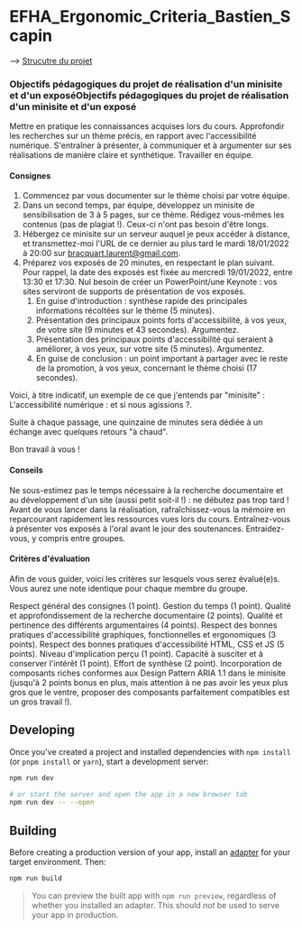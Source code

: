 # EFHA_Ergonomic_Criteria_Bastien_Scapin

--> [Strucutre du projet](https://github.com/flololan/EFHA_Ergonomic_Criteria_Bastien_Scapin/blob/main/rapport-contenu.md)

### Objectifs pédagogiques du projet de réalisation d'un minisite et d'un exposéObjectifs pédagogiques du projet de réalisation d'un minisite et d'un exposé
Mettre en pratique les connaissances acquises lors du cours.
Approfondir les recherches sur un thème précis, en rapport avec l'accessibilité numérique.
S'entraîner à présenter, à communiquer et à argumenter sur ses réalisations de manière claire et synthétique.
Travailler en équipe.
#### Consignes
1. Commencez par vous documenter sur le thème choisi par votre équipe.
2. Dans un second temps, par équipe, développez un minisite de sensibilisation de 3 à 5 pages, sur ce thème. Rédigez vous-mêmes les contenus (pas de plagiat !). Ceux-ci n'ont pas besoin d'être longs.
3. Hébergez ce minisite sur un serveur auquel je peux accéder à distance, et transmettez-moi l'URL de ce dernier au plus tard le mardi 18/01/2022 à 20:00 sur bracquart.laurent@gmail.com.
4. Préparez vos exposés de 20 minutes, en respectant le plan suivant. Pour rappel, la date des exposés est fixée au mercredi 19/01/2022, entre 13:30 et 17:30. Nul besoin de créer un PowerPoint/une Keynote : vos sites serviront de supports de présentation de vos exposés.
	1. En guise d'introduction : synthèse rapide des principales informations récoltées sur le thème (5 minutes).
	2. Présentation des principaux points forts d'accessibilité, à vos yeux, de votre site (9 minutes et 43 secondes). Argumentez.
	3. Présentation des principaux points d'accessibilité qui seraient à améliorer, à vos yeux, sur votre site (5 minutes). Argumentez.
	4. En guise de conclusion : un point important à partager avec le reste de la promotion, à vos yeux, concernant le thème choisi (17 secondes).

Voici, à titre indicatif, un exemple de ce que j'entends par "minisite" : L'accessibilité numérique : et si nous agissions ?.

Suite à chaque passage, une quinzaine de minutes sera dédiée à un échange avec quelques retours "à chaud".

Bon travail à vous !

#### Conseils
Ne sous-estimez pas le temps nécessaire à la recherche documentaire et au développement d'un site (aussi petit soit-il !) : ne débutez pas trop tard !
Avant de vous lancer dans la réalisation, rafraîchissez-vous la mémoire en reparcourant rapidement les ressources vues lors du cours.
Entraînez-vous à présenter vos exposés à l'oral avant le jour des soutenances.
Entraidez-vous, y compris entre groupes.
#### Critères d'évaluation
Afin de vous guider, voici les critères sur lesquels vous serez évalué(e)s. Vous aurez une note identique pour chaque membre du groupe.

Respect général des consignes (1 point).
Gestion du temps (1 point).
Qualité et approfondissement de la recherche documentaire (2 points).
Qualité et pertinence des différents argumentaires (4 points).
Respect des bonnes pratiques d'accessibilité graphiques, fonctionnelles et ergonomiques (3 points).
Respect des bonnes pratiques d'accessibilité HTML, CSS et JS (5 points).
Niveau d'implication perçu (1 point).
Capacité à susciter et à conserver l'intérêt (1 point).
Effort de synthèse (2 point).
Incorporation de composants riches conformes aux Design Pattern ARIA 1.1 dans le minisite (jusqu'à 2 points bonus en plus, mais attention à ne pas avoir les yeux plus gros que le ventre, proposer des composants parfaitement compatibles est un gros travail !).




## Developing

Once you've created a project and installed dependencies with `npm install` (or `pnpm install` or `yarn`), start a development server:

```bash
npm run dev

# or start the server and open the app in a new browser tab
npm run dev -- --open
```

## Building

Before creating a production version of your app, install an [adapter](https://kit.svelte.dev/docs#adapters) for your target environment. Then:

```bash
npm run build
```

> You can preview the built app with `npm run preview`, regardless of whether you installed an adapter. This should _not_ be used to serve your app in production.
